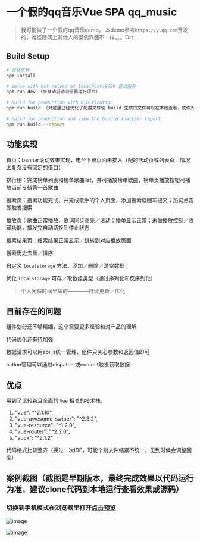 # 一个假的qq音乐Vue SPA qq_music

> 我可能做了一个假的qq音乐demo， 本demo参考`https://y.qq.com`开发的，难怪跟网上其他人的案例界面不一样。。。Orz

## Build Setup

``` bash
# 安装依赖
npm install

# serve with hot reload at localhost:8080 启动服务
npm run dev （会自动启动浏览器运行项目）

# build for production with minification
npm run build （对这里已经优化了配置文件使 build 生成的文件可以在本地查看，或作为静态页面线上预览）

# build for production and view the bundle analyzer report
npm run build --report

```
## 功能实现

首页：banner滚动效果实现，电台下级页面未接入（配的活动页或列表页，情况太复杂没有固定的借口）

排行榜：完成榜单列表和榜单歌曲list，并可播放榜单歌曲，榜单页播放按钮可播放当前专辑第一首歌曲

搜索页：搜索功能完成，并完成歌手的个人页面，添加搜索框回车提交；热词点击即触发搜索

播放页：歌曲正常播放，歌词同步高亮／滚动；播单显示正常；未做播放控制／收藏功能，播发完自动切换到停止状态

搜索结果页：搜索结果正常显示／跳转到对应播放页面

搜索历史去重／排序

自定义 `localstorage` 方法，添加／删除／清空数据；

优化 `localstorage` 可存／取数组类型（通过序列化和反序列化）


> 个人闲暇时间里做的————持续更新／优化

## 目前存在的问题

组件划分还不够精细，这个需要更多经验和对产品的理解

代码优化还有待加强

数据请求可以用api.js统一管理，组件只关心参数和返回值即可

action管理可以通过dispatch 或commit触发获取数据

## 优点

用到了比较新且全面的 `Vue` 相关的技术栈，

1. "vue": "^2.1.10",
2. "vue-awesome-swiper": "^2.3.2",
3. "vue-resource": "^1.2.0",
4. "vue-router": "^2.2.0",
5. "vuex": "^2.1.2"

代码格式比较整齐（换过一次IDE，可能个别文件缩紧不统一，见到时候会调整回来）


## 案例截图（截图是早期版本，最终完成效果以代码运行为准，建议clone代码到本地运行查看效果或源码）

### 切换到手机模式在浏览器里打开[点击预览](https://chengjun2014.github.io/demo/qq_music/index.html)


![image](https://github.com/chengjun2014/qq_music/blob/master/playing.png)

![image](https://github.com/chengjun2014/qq_music/blob/master/music.gif)






